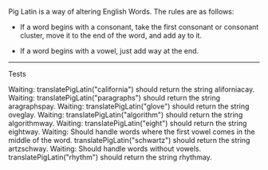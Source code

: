 Pig Latin is a way of altering English Words. The rules are as follows:

- If a word begins with a consonant, take the first consonant or consonant cluster, move it to the end of the word, and add ay to it.

- If a word begins with a vowel, just add way at the end.

---

Tests

Waiting: translatePigLatin("california") should return the string aliforniacay.
Waiting: translatePigLatin("paragraphs") should return the string aragraphspay.
Waiting: translatePigLatin("glove") should return the string oveglay.
Waiting: translatePigLatin("algorithm") should return the string algorithmway.
Waiting: translatePigLatin("eight") should return the string eightway.
Waiting: Should handle words where the first vowel comes in the middle of the word. translatePigLatin("schwartz") should return the string artzschway.
Waiting: Should handle words without vowels. translatePigLatin("rhythm") should return the string rhythmay.

